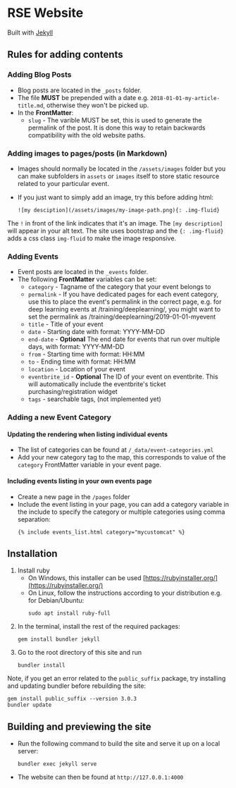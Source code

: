 # RSE Website

Built with [Jekyll](https://jekyllrb.com/)

## Rules for adding contents

### Adding Blog Posts

* Blog posts are located in the `_posts` folder. 
* The file **MUST** be prepended with a date e.g. `2018-01-01-my-article-title.md`, otherwise they won't be picked up.
* In the **FrontMatter**:
    * `slug` - The varible MUST be set, this is used to generate the permalink of the post. It is done this way to retain backwards compatibility with the old website paths.

### Adding images to pages/posts (in Markdown)
* Images should normally be located in the `/assets/images` folder but you can make subfolders in `assets` or `images` itself to store static resource related to your particular event.  
* If you just want to simply add an image, try this before adding html:

    ```
    ![my desciption](/assets/images/my-image-path.png){: .img-fluid}
    ```

The `!` in front of the link indicates that it's an image. The `[my description]` will appear in your alt text. 
The site uses bootstrap and the `{: .img-fluid}` adds a css class `img-fluid` to make the image responsive.

### Adding Events

* Event posts are located in the `_events` folder.
* The following **FrontMatter** variables can be set:
    * `category` - Tagname of the category that your event belongs to
    * `permalink` - If you have dedicated pages for each event category, use this to place the event's permalink in the correct page, e.g. for deep learning events at /training/deeplearning/, you might want to set the permalink as /training/deeplearning/2019-01-01-myevent 
    * `title` - Title of your event
    * `date` - Starting date with format: YYYY-MM-DD
    * `end-date` - **Optional** The end date for events that run over multiple days, with format: YYYY-MM-DD
    * `from` - Starting time with format: HH:MM
    * `to` - Ending time with format: HH:MM
    * `location`  - Location of your event
    * `eventbrite_id` - **Optional** The ID of your event on eventbrite. This will automatically include the eventbrite's ticket purchasing/registration widget
    * `tags` - searchable tags, (not implemented yet)

### Adding a new Event Category

#### Updating the rendering when listing individual events
* The list of categories can be found at  `/_data/event-categories.yml`
* Add your new category tag to the map, this corresponds to value of the `category` FrontMatter variable in your event page. 

#### Including events listing in your own events page
* Create a new page in the `/pages` folder
* Include the event listing in your page, you can add a category variable in the include to specify the category or multiple categories using comma separation:
    ```
    {% include events_list.html category="mycustomcat" %}
    ```

## Installation

1. Install ruby
    * On Windows, this installer can be used [https://rubyinstaller.org/](https://rubyinstaller.org/)
    * On Linux, follow the instructions according to your distribution e.g. for Debian/Ubuntu:
        ```
        sudo apt install ruby-full
        ```
1. In the terminal, install the rest of the required packages: 
   ```
   gem install bundler jekyll 
   ``` 
1. Go to the root directory of this site and run
    ```
    bundler install 
    ```

Note, if you get an error related to the `public_suffix` package, try installing and updating bundler before rebuilding the site:
```
gem install public_suffix --version 3.0.3
bundler update
```



## Building and previewing the site

* Run the following command to build the site and serve it up on a local server:
    ```
    bundler exec jekyll serve
    ```
* The website can then be found at `http://127.0.0.1:4000`
    


